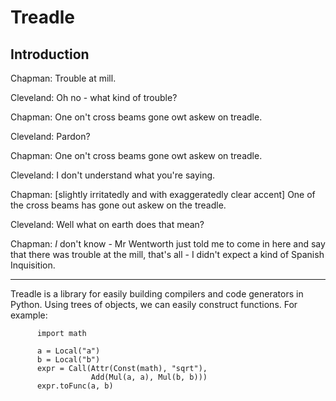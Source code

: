 Treadle
=======

Introduction
------------

Chapman: Trouble at mill.

Cleveland: Oh no - what kind of trouble?

Chapman: One on't cross beams gone owt askew on treadle.

Cleveland: Pardon?

Chapman: One on't cross beams gone owt askew on treadle.

Cleveland: I don't understand what you're saying.

Chapman: [slightly irritatedly and with exaggeratedly clear accent] One of the cross beams has gone out askew on the treadle.

Cleveland: Well what on earth does that mean?

Chapman: *I* don't know - Mr Wentworth just told me to come in here and say that there was trouble at the mill, that's all - I didn't expect a kind of Spanish Inquisition.


-------------

Treadle is a library for easily building compilers and code generators in Python. Using trees of objects, we can easily construct functions. For example:

          import math
 
          a = Local("a")
          b = Local("b")
          expr = Call(Attr(Const(math), "sqrt"), 
                      Add(Mul(a, a), Mul(b, b)))
          expr.toFunc(a, b)